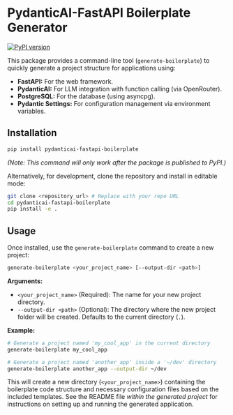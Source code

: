 # PydanticAI-FastAPI Boilerplate Generator

[![PyPI version](https://badge.fury.io/py/pydanticai-fastapi-boilerplate.svg)](https://badge.fury.io/py/pydanticai-fastapi-boilerplate) <!-- Placeholder badge -->

This package provides a command-line tool (`generate-boilerplate`) to quickly generate a project structure for applications using:

*   **FastAPI:** For the web framework.
*   **PydanticAI:** For LLM integration with function calling (via OpenRouter).
*   **PostgreSQL:** For the database (using asyncpg).
*   **Pydantic Settings:** For configuration management via environment variables.

## Installation

```bash
pip install pydanticai-fastapi-boilerplate
```

*(Note: This command will only work after the package is published to PyPI.)*

Alternatively, for development, clone the repository and install in editable mode:

```bash
git clone <repository_url> # Replace with your repo URL
cd pydanticai-fastapi-boilerplate
pip install -e .
```

## Usage

Once installed, use the `generate-boilerplate` command to create a new project:

```bash
generate-boilerplate <your_project_name> [--output-dir <path>]
```

**Arguments:**

*   `<your_project_name>` (Required): The name for your new project directory.
*   `--output-dir <path>` (Optional): The directory where the new project folder will be created. Defaults to the current directory (`.`).

**Example:**

```bash
# Generate a project named 'my_cool_app' in the current directory
generate-boilerplate my_cool_app

# Generate a project named 'another_app' inside a '~/dev' directory
generate-boilerplate another_app --output-dir ~/dev
```

This will create a new directory (`<your_project_name>`) containing the boilerplate code structure and necessary configuration files based on the included templates. See the README file *within the generated project* for instructions on setting up and running the generated application.